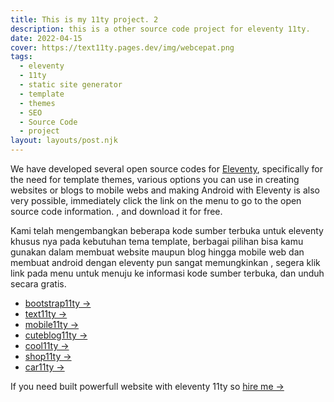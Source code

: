 ```yaml
---
title: This is my 11ty project. 2
description: this is a other source code project for eleventy 11ty.
date: 2022-04-15
cover: https://text11ty.pages.dev/img/webcepat.png
tags:
  - eleventy
  - 11ty
  - static site generator
  - template
  - themes
  - SEO
  - Source Code
  - project
layout: layouts/post.njk
---
```


We have developed several open source codes for [Eleventy](https://11ty.dev/), specifically for the need for template themes, various options you can use in creating websites or blogs to mobile webs and making Android with Eleventy is also very possible, immediately click the link on the menu to go to the open source code information. , and download it for free.

Kami telah mengembangkan beberapa kode sumber terbuka untuk eleventy khusus nya pada kebutuhan tema template, berbagai pilihan bisa kamu gunakan dalam membuat website maupun blog hingga mobile web dan membuat android dengan eleventy pun sangat memungkinkan , segera klik link pada menu untuk menuju ke informasi kode sumber terbuka, dan unduh secara gratis.

- [bootstrap11ty →](https://eleventyblog.vercel.app/)
- [text11ty →](https://text11ty.pages.dev/)
- [mobile11ty →](https://mobile11ty.pages.dev/)
- [cuteblog11ty →](https://cuteblog.pages.dev/)
- [cool11ty →](https://statisweb.pages.dev/)
- [shop11ty →](https://11tyshop.pages.dev/)
- [car11ty →](https://grandlimousine.netlify.app/)

If you need built powerfull website with eleventy 11ty so [hire me →](https://www.fiverr.com/creativitas/design-your-modern-website-using-jekyll)
